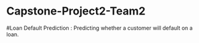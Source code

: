 # Capstone-Project2-Team2
 #Loan Default Prediction : Predicting whether a customer will default on a loan.
